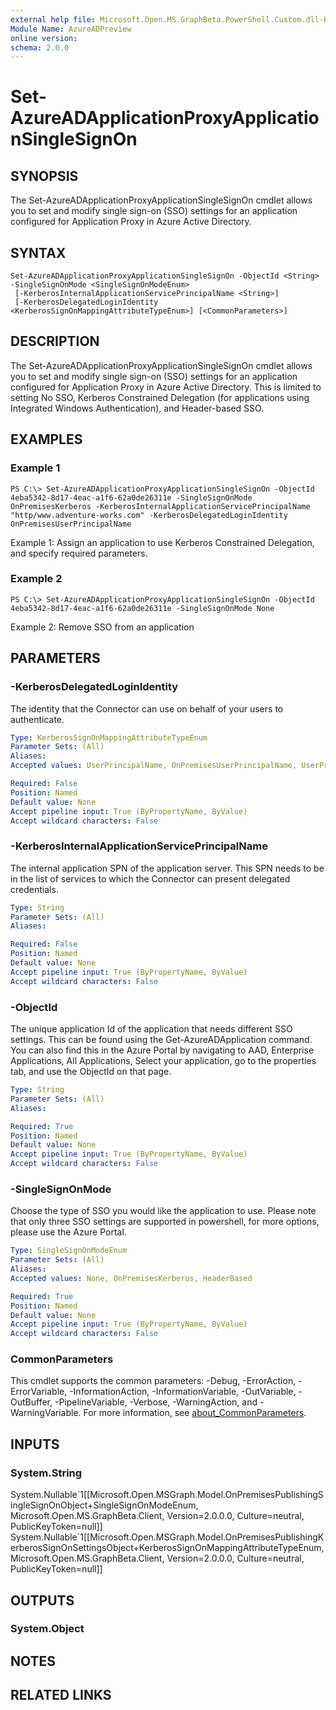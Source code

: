 ```yaml
---
external help file: Microsoft.Open.MS.GraphBeta.PowerShell.Custom.dll-Help.xml
Module Name: AzureADPreview
online version:
schema: 2.0.0
---
```


# Set-AzureADApplicationProxyApplicationSingleSignOn

## SYNOPSIS
The Set-AzureADApplicationProxyApplicationSingleSignOn cmdlet allows you to set and modify single sign-on (SSO) settings for an application configured for Application Proxy in Azure Active Directory.

## SYNTAX

```
Set-AzureADApplicationProxyApplicationSingleSignOn -ObjectId <String> -SingleSignOnMode <SingleSignOnModeEnum>
 [-KerberosInternalApplicationServicePrincipalName <String>]
 [-KerberosDelegatedLoginIdentity <KerberosSignOnMappingAttributeTypeEnum>] [<CommonParameters>]
```

## DESCRIPTION
The Set-AzureADApplicationProxyApplicationSingleSignOn cmdlet allows you to set and modify single sign-on (SSO) settings for an application configured for Application Proxy in Azure Active Directory.
This is limited to setting No SSO, Kerberos Constrained Delegation (for applications using Integrated Windows Authentication), and Header-based SSO.

## EXAMPLES

### Example 1
```
PS C:\> Set-AzureADApplicationProxyApplicationSingleSignOn -ObjectId 4eba5342-8d17-4eac-a1f6-62a0de26311e -SingleSignOnMode OnPremisesKerberos -KerberosInternalApplicationServicePrincipalName "http/www.adventure-works.com" -KerberosDelegatedLoginIdentity OnPremisesUserPrincipalName
```

Example 1: Assign an application to use Kerberos Constrained Delegation, and specify required parameters.

### Example 2
```
PS C:\> Set-AzureADApplicationProxyApplicationSingleSignOn -ObjectId 4eba5342-8d17-4eac-a1f6-62a0de26311e -SingleSignOnMode None
```

Example 2: Remove SSO from an application

## PARAMETERS

### -KerberosDelegatedLoginIdentity
The identity that the Connector can use on behalf of your users to authenticate.

```yaml
Type: KerberosSignOnMappingAttributeTypeEnum
Parameter Sets: (All)
Aliases:
Accepted values: UserPrincipalName, OnPremisesUserPrincipalName, UserPrincipalUsername, OnPremisesUserPrincipalUsername, OnPremisesSAMAccountName

Required: False
Position: Named
Default value: None
Accept pipeline input: True (ByPropertyName, ByValue)
Accept wildcard characters: False
```

### -KerberosInternalApplicationServicePrincipalName
The internal application SPN of the application server.
This SPN needs to be in the list of services to which the Connector can present delegated credentials.

```yaml
Type: String
Parameter Sets: (All)
Aliases:

Required: False
Position: Named
Default value: None
Accept pipeline input: True (ByPropertyName, ByValue)
Accept wildcard characters: False
```

### -ObjectId
The unique application Id of the application that needs different SSO settings.
This can be found using the Get-AzureADApplication command.
You can also find this in the Azure Portal by navigating to AAD, Enterprise Applications, All Applications, Select your application, go to the properties tab, and use the ObjectId on that page.

```yaml
Type: String
Parameter Sets: (All)
Aliases:

Required: True
Position: Named
Default value: None
Accept pipeline input: True (ByPropertyName, ByValue)
Accept wildcard characters: False
```

### -SingleSignOnMode
Choose the type of SSO you would like the application to use.
Please note that only three SSO settings are supported in powershell, for more options, please use the Azure Portal.

```yaml
Type: SingleSignOnModeEnum
Parameter Sets: (All)
Aliases:
Accepted values: None, OnPremisesKerberos, HeaderBased

Required: True
Position: Named
Default value: None
Accept pipeline input: True (ByPropertyName, ByValue)
Accept wildcard characters: False
```

### CommonParameters
This cmdlet supports the common parameters: -Debug, -ErrorAction, -ErrorVariable, -InformationAction, -InformationVariable, -OutVariable, -OutBuffer, -PipelineVariable, -Verbose, -WarningAction, and -WarningVariable. For more information, see [about_CommonParameters](http://go.microsoft.com/fwlink/?LinkID=113216).

## INPUTS

### System.String
System.Nullable\`1\[\[Microsoft.Open.MSGraph.Model.OnPremisesPublishingSingleSignOnObject+SingleSignOnModeEnum, Microsoft.Open.MS.GraphBeta.Client, Version=2.0.0.0, Culture=neutral, PublicKeyToken=null\]\] System.Nullable\`1\[\[Microsoft.Open.MSGraph.Model.OnPremisesPublishingKerberosSignOnSettingsObject+KerberosSignOnMappingAttributeTypeEnum, Microsoft.Open.MS.GraphBeta.Client, Version=2.0.0.0, Culture=neutral, PublicKeyToken=null\]\]

## OUTPUTS

### System.Object
## NOTES

## RELATED LINKS
